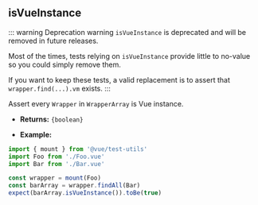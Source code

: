 ## isVueInstance

::: warning Deprecation warning
`isVueInstance` is deprecated and will be removed in future releases.

Most of the times, tests relying on `isVueInstance` provide little to no-value so you could simply remove them.

If you want to keep these tests, a valid replacement is to assert that `wrapper.find(...).vm` exists.
:::

Assert every `Wrapper` in `WrapperArray` is Vue instance.

- **Returns:** `{boolean}`

- **Example:**

```js
import { mount } from '@vue/test-utils'
import Foo from './Foo.vue'
import Bar from './Bar.vue'

const wrapper = mount(Foo)
const barArray = wrapper.findAll(Bar)
expect(barArray.isVueInstance()).toBe(true)
```
